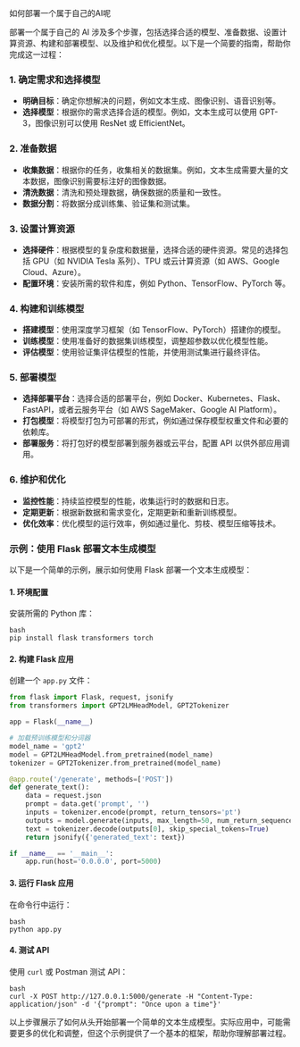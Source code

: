 如何部署一个属于自己的AI呢

部署一个属于自己的 AI 涉及多个步骤，包括选择合适的模型、准备数据、设置计算资源、构建和部署模型、以及维护和优化模型。以下是一个简要的指南，帮助你完成这一过程：

### 1. 确定需求和选择模型

- **明确目标**：确定你想解决的问题，例如文本生成、图像识别、语音识别等。
- **选择模型**：根据你的需求选择合适的模型。例如，文本生成可以使用 GPT-3，图像识别可以使用 ResNet 或 EfficientNet。

### 2. 准备数据

- **收集数据**：根据你的任务，收集相关的数据集。例如，文本生成需要大量的文本数据，图像识别需要标注好的图像数据。
- **清洗数据**：清洗和预处理数据，确保数据的质量和一致性。
- **数据分割**：将数据分成训练集、验证集和测试集。

### 3. 设置计算资源

- **选择硬件**：根据模型的复杂度和数据量，选择合适的硬件资源。常见的选择包括 GPU（如 NVIDIA Tesla 系列）、TPU 或云计算资源（如 AWS、Google Cloud、Azure）。
- **配置环境**：安装所需的软件和库，例如 Python、TensorFlow、PyTorch 等。

### 4. 构建和训练模型

- **搭建模型**：使用深度学习框架（如 TensorFlow、PyTorch）搭建你的模型。
- **训练模型**：使用准备好的数据集训练模型，调整超参数以优化模型性能。
- **评估模型**：使用验证集评估模型的性能，并使用测试集进行最终评估。

### 5. 部署模型

- **选择部署平台**：选择合适的部署平台，例如 Docker、Kubernetes、Flask、FastAPI，或者云服务平台（如 AWS SageMaker、Google AI Platform）。
- **打包模型**：将模型打包为可部署的形式，例如通过保存模型权重文件和必要的依赖库。
- **部署服务**：将打包好的模型部署到服务器或云平台，配置 API 以供外部应用调用。

### 6. 维护和优化

- **监控性能**：持续监控模型的性能，收集运行时的数据和日志。
- **定期更新**：根据新数据和需求变化，定期更新和重新训练模型。
- **优化效率**：优化模型的运行效率，例如通过量化、剪枝、模型压缩等技术。

### 示例：使用 Flask 部署文本生成模型

以下是一个简单的示例，展示如何使用 Flask 部署一个文本生成模型：

#### 1. 环境配置

安装所需的 Python 库：

```shell
bash
pip install flask transformers torch
```

#### 2. 构建 Flask 应用

创建一个 `app.py` 文件：

```python
from flask import Flask, request, jsonify
from transformers import GPT2LMHeadModel, GPT2Tokenizer

app = Flask(__name__)

# 加载预训练模型和分词器
model_name = 'gpt2'
model = GPT2LMHeadModel.from_pretrained(model_name)
tokenizer = GPT2Tokenizer.from_pretrained(model_name)

@app.route('/generate', methods=['POST'])
def generate_text():
    data = request.json
    prompt = data.get('prompt', '')
    inputs = tokenizer.encode(prompt, return_tensors='pt')
    outputs = model.generate(inputs, max_length=50, num_return_sequences=1)
    text = tokenizer.decode(outputs[0], skip_special_tokens=True)
    return jsonify({'generated_text': text})

if __name__ == '__main__':
    app.run(host='0.0.0.0', port=5000)
```

#### 3. 运行 Flask 应用

在命令行中运行：

```
bash
python app.py
```

#### 4. 测试 API

使用 `curl` 或 Postman 测试 API：

```
bash
curl -X POST http://127.0.0.1:5000/generate -H "Content-Type: application/json" -d '{"prompt": "Once upon a time"}'
```

以上步骤展示了如何从头开始部署一个简单的文本生成模型。实际应用中，可能需要更多的优化和调整，但这个示例提供了一个基本的框架，帮助你理解部署过程。